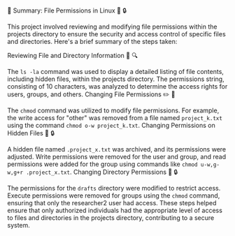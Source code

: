 📝 Summary: File Permissions in Linux 🐧 🔒

This project involved reviewing and modifying file permissions within the projects directory to ensure the security and access control of specific files and directories. Here's a brief summary of the steps taken:

Reviewing File and Directory Information 👀 🔍

The `ls -la` command was used to display a detailed listing of file contents, including hidden files, within the projects directory.
The permissions string, consisting of 10 characters, was analyzed to determine the access rights for users, groups, and others.
Changing File Permissions ✏️ 📁

The `chmod` command was utilized to modify file permissions.
For example, the write access for "other" was removed from a file named `project_k.txt` using the command `chmod o-w project_k.txt`.
Changing Permissions on Hidden Files 👥 🔒

A hidden file named `.project_x.txt` was archived, and its permissions were adjusted.
Write permissions were removed for the user and group, and read permissions were added for the group using commands like `chmod u-w,g-w,g+r .project_x.txt`.
Changing Directory Permissions 📂 🔒

The permissions for the `drafts` directory were modified to restrict access.
Execute permissions were removed for groups using the `chmod` command, ensuring that only the researcher2 user had access.
These steps helped ensure that only authorized individuals had the appropriate level of access to files and directories in the projects directory, contributing to a secure system.
